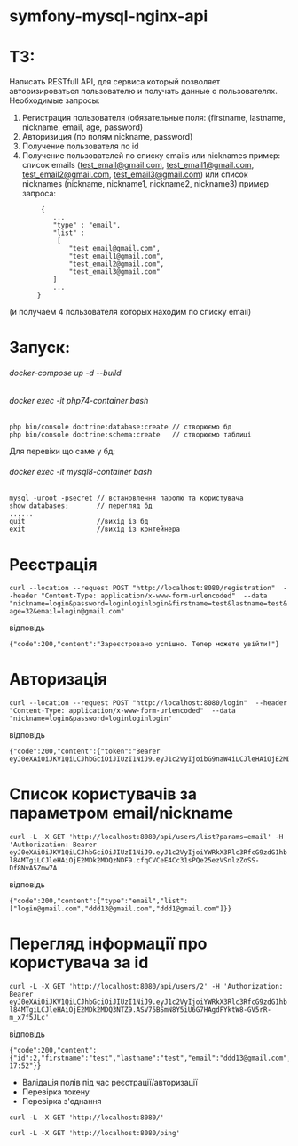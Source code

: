 # symfony-mysql-nginx-api

# ТЗ:
Написать RESTfull API, для сервиса который позволяет авторизироваться пользователю и получать данные о пользователях.
Необходимые запросы:
1) Регистрация пользователя (обязательные поля: (firstname, lastname, nickname, email, age, password)
2) Авторизиция (по полям nickname, password)
3) Получение пользователя по id
4) Получение пользователей по списку emails или nicknames
   пример:
   список emails (test_email@gmail.com, test_email1@gmail.com, test_email2@gmail.com, test_email3@gmail.com)
   или список nicknames (nickname, nickname1, nickname2, nickname3)
   пример запроса:
~~~~
        {
           ...
           "type" : "email",
           "list" : 
            [
               "test_email@gmail.com",
               "test_email1@gmail.com",
               "test_email2@gmail.com",
               "test_email3@gmail.com"
           ]
           ...
       }
~~~~   

(и получаем 4 пользователя которых находим по списку email)

# Запуск:

###### docker-compose up -d --build

###### docker exec -it php74-container bash 
    php bin/console doctrine:database:create // створюємо бд
    php bin/console doctrine:schema:create   // створюємо таблиці

Для перевіки що саме у бд:

###### docker exec -it mysql8-container bash 
    mysql -uroot -psecret // встановлення паролю та користувача
    show databases;       // перегляд бд
    ......
    quit                  //вихід із бд
    exit                  //вихід із контейнера


# Реєстрація 

`curl --location --request POST "http://localhost:8080/registration"  --header "Content-Type: application/x-www-form-urlencoded"  --data "nickname=login&password=loginloginlogin&firstname=test&lastname=test&age=32&email=login@gmail.com"
`

відповідь

~~~~
{"code":200,"content":"Зареєстровано успішно. Тепер можете увійти!"}
~~~~

# Авторизація

`curl --location --request POST "http://localhost:8080/login"  --header "Content-Type: application/x-www-form-urlencoded"  --data "nickname=login&password=loginloginlogin"
`

відповідь

~~~~
{"code":200,"content":{"token":"Bearer eyJ0eXAiOiJKV1QiLCJhbGciOiJIUzI1NiJ9.eyJ1c2VyIjoibG9naW4iLCJleHAiOjE2MDk2MDI0Nzl9.ApgJRz7F_YAnElxoNMVLE6azhOa1NaOBPk9ugDGMF6M"}}
~~~~


# Список користувачів за параметром email/nickname

`curl -L -X GET 'http://localhost:8080/api/users/list?params=email' -H 'Authorization: Bearer eyJ0eXAiOiJKV1QiLCJhbGciOiJIUzI1NiJ9.eyJ1c2VyIjoiYWRkX3Rlc3RfcG9zdG1hbl84MTgiLCJleHAiOjE2MDk2MDQzNDF9.cfqCVCeE4Cc31sPQe25ezVSnlzZoSS-Df8NvA5Zmw7A'
`

відповідь

~~~~
{"code":200,"content":{"type":"email","list":["login@gmail.com","ddd13@gmail.com","ddd1@gmail.com"]}}
~~~~

# Перегляд інформації про користувача  за id

`curl -L -X GET 'http://localhost:8080/api/users/2' -H 'Authorization: Bearer eyJ0eXAiOiJKV1QiLCJhbGciOiJIUzI1NiJ9.eyJ1c2VyIjoiYWRkX3Rlc3RfcG9zdG1hbl84MTgiLCJleHAiOjE2MDk2MDQ3NTZ9.ASV75BSmN8Y5iU6G7HAgdFYktW8-GV5rR-m_x7f5JLc'
`

відповідь

~~~~
{"code":200,"content":{"id":2,"firstname":"test","lastname":"test","email":"ddd13@gmail.com","nickname":"add_test_3postman_818","age":32,"created_date":"02.01.2021 17:52"}}
~~~~

+ Валідація полів під час реєстрації/авторизації
+ Перевірка токену
+ Перевірка з'єднання 

`curl -L -X GET 'http://localhost:8080/'`

`curl -L -X GET 'http://localhost:8080/ping'`